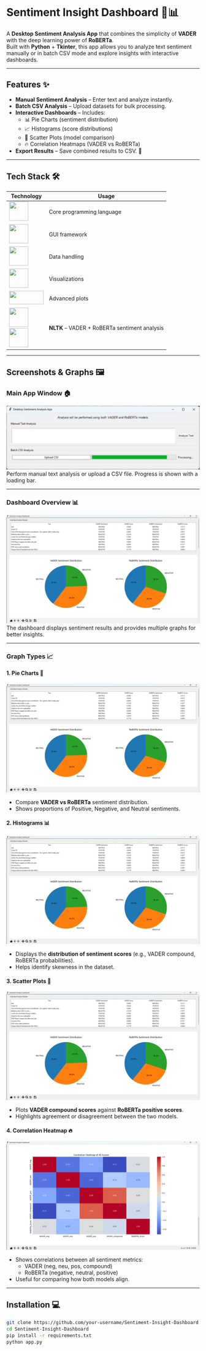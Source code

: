 # Sentiment Insight Dashboard 📝📊

A **Desktop Sentiment Analysis App** that combines the simplicity of **VADER** with the deep learning power of **RoBERTa**.  
Built with **Python** + **Tkinter**, this app allows you to analyze text sentiment manually or in batch CSV mode and explore insights with interactive dashboards.

---

## Features ✨
- **Manual Sentiment Analysis** – Enter text and analyze instantly.  
- **Batch CSV Analysis** – Upload datasets for bulk processing.  
- **Interactive Dashboards** – Includes:
  - 📊 Pie Charts (sentiment distribution)  
  - 📈 Histograms (score distributions)  
  - 🔹 Scatter Plots (model comparison)  
  - 🔥 Correlation Heatmaps (VADER vs RoBERTa)  
- **Export Results** – Save combined results to CSV. 💾  

---

## Tech Stack 🛠️

| Technology | Usage |
|------------|--------|
| <img src="https://www.vectorlogo.zone/logos/python/python-icon.svg" width="50" height="50"/> | Core programming language |
| <img src="https://upload.wikimedia.org/wikipedia/commons/8/88/TkInterPython.png" width="50" height="50"/> | GUI framework |
| <img src="https://pandas.pydata.org/static/img/pandas_mark.svg" width="50" height="50"/> | Data handling |
| <img src="https://matplotlib.org/_static/logo2.svg" width="50" height="50"/> | Visualizations |
| <img src="https://seaborn.pydata.org/_images/logo-wide-lightbg.svg" width="90" height="35"/> | Advanced plots |
| <img src="https://upload.wikimedia.org/wikipedia/commons/3/3a/NTLK_Logo.png" width="50" height="50"/> <br> <img src="https://huggingface.co/front/assets/huggingface_logo-noborder.svg" width="50" height="50"/> | **NLTK** – VADER + RoBERTa sentiment analysis |

---

## Screenshots & Graphs 🖼️

### Main App Window 🏠
![Main App](./screenshots/Screenshot%202025-09-23%20225234.png)  
Perform manual text analysis or upload a CSV file. Progress is shown with a loading bar.  

---

### Dashboard Overview 📊
![Dashboard](./screenshots/Screenshot%202025-09-24%20113206.png)  
The dashboard displays sentiment results and provides multiple graphs for better insights.  

---

### Graph Types 📈

#### 1. Pie Charts 🥧
![Pie Chart](./screenshots/Screenshot%202025-09-24%20113206.png)  
- Compare **VADER vs RoBERTa** sentiment distribution.  
- Shows proportions of Positive, Negative, and Neutral sentiments.  

#### 2. Histograms 📊
![Histogram](./screenshots/Screenshot%202025-09-24%20113206.png)  
- Displays the **distribution of sentiment scores** (e.g., VADER compound, RoBERTa probabilities).  
- Helps identify skewness in the dataset.  

#### 3. Scatter Plots 🔹
![Scatter Plot](./screenshots/Screenshot%202025-09-24%20113206.png)  
- Plots **VADER compound scores** against **RoBERTa positive scores**.  
- Highlights agreement or disagreement between the two models.  

#### 4. Correlation Heatmap 🔥
![Heatmap](./screenshots/Screenshot%202025-09-24%20113303.png)  
- Shows correlations between all sentiment metrics:  
  - VADER (neg, neu, pos, compound)  
  - RoBERTa (negative, neutral, positive)  
- Useful for comparing how both models align.  

---

## Installation 💻

```bash
git clone https://github.com/your-username/Sentiment-Insight-Dashboard.git
cd Sentiment-Insight-Dashboard
pip install -r requirements.txt
python app.py
